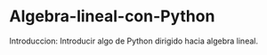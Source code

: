 # Algebra-lineal-con-Python
Introduccion: Introducir algo de Python dirigido hacia algebra lineal. 

